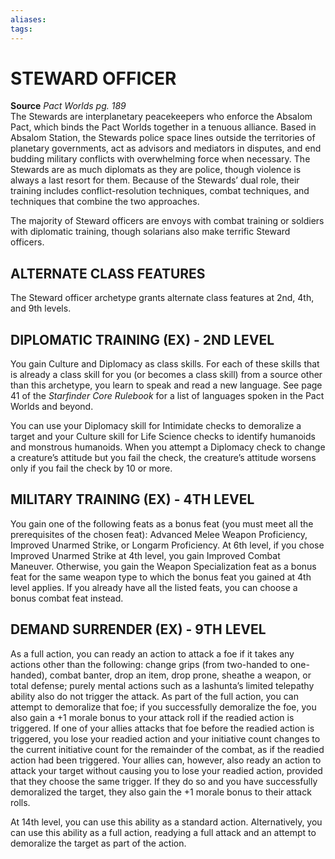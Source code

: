 ```yaml
---
aliases: 
tags: 
---
```

# STEWARD OFFICER

**Source** _Pact Worlds pg. 189_  
The Stewards are interplanetary peacekeepers who enforce the Absalom Pact, which binds the Pact Worlds together in a tenuous alliance. Based in Absalom Station, the Stewards police space lines outside the territories of planetary governments, act as advisors and mediators in disputes, and end budding military conflicts with overwhelming force when necessary. The Stewards are as much diplomats as they are police, though violence is always a last resort for them. Because of the Stewards’ dual role, their training includes conflict-resolution techniques, combat techniques, and techniques that combine the two approaches.

The majority of Steward officers are envoys with combat training or soldiers with diplomatic training, though solarians also make terrific Steward officers.

## ALTERNATE CLASS FEATURES

The Steward officer archetype grants alternate class features at 2nd, 4th, and 9th levels.  

## DIPLOMATIC TRAINING (EX) - 2ND LEVEL

You gain Culture and Diplomacy as class skills. For each of these skills that is already a class skill for you (or becomes a class skill) from a source other than this archetype, you learn to speak and read a new language. See page 41 of the _Starfinder Core Rulebook_ for a list of languages spoken in the Pact Worlds and beyond.

You can use your Diplomacy skill for Intimidate checks to demoralize a target and your Culture skill for Life Science checks to identify humanoids and monstrous humanoids. When you attempt a Diplomacy check to change a creature’s attitude but you fail the check, the creature’s attitude worsens only if you fail the check by 10 or more.

## MILITARY TRAINING (EX) - 4TH LEVEL

You gain one of the following feats as a bonus feat (you must meet all the prerequisites of the chosen feat): Advanced Melee Weapon Proficiency, Improved Unarmed Strike, or Longarm Proficiency. At 6th level, if you chose Improved Unarmed Strike at 4th level, you gain Improved Combat Maneuver. Otherwise, you gain the Weapon Specialization feat as a bonus feat for the same weapon type to which the bonus feat you gained at 4th level applies. If you already have all the listed feats, you can choose a bonus combat feat instead.  

## DEMAND SURRENDER (EX) - 9TH LEVEL

As a full action, you can ready an action to attack a foe if it takes any actions other than the following: change grips (from two-handed to one-handed), combat banter, drop an item, drop prone, sheathe a weapon, or total defense; purely mental actions such as a lashunta’s limited telepathy ability also do not trigger the attack. As part of the full action, you can attempt to demoralize that foe; if you successfully demoralize the foe, you also gain a +1 morale bonus to your attack roll if the readied action is triggered. If one of your allies attacks that foe before the readied action is triggered, you lose your readied action and your initiative count changes to the current initiative count for the remainder of the combat, as if the readied action had been triggered. Your allies can, however, also ready an action to attack your target without causing you to lose your readied action, provided that they choose the same trigger. If they do so and you have successfully demoralized the target, they also gain the +1 morale bonus to their attack rolls.

At 14th level, you can use this ability as a standard action. Alternatively, you can use this ability as a full action, readying a full attack and an attempt to demoralize the target as part of the action.